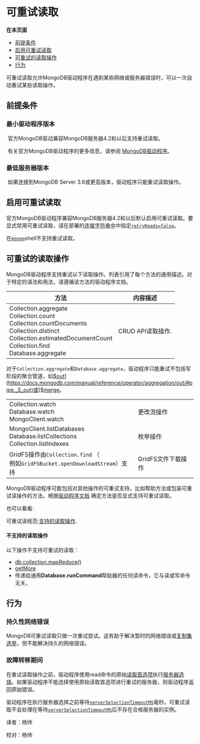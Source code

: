 # 可重试读取


**在本页面**

*   [前提条件](#prerequisites)
*   [启用可重试读取](#enabling-retryable-reads)
*   [可重试的读取操作](#retryable-read-operations)
*   [行为](#behavior)

可重试读取允许MongoDB驱动程序在遇到某些网络或服务器错误时，可以一次自动重试某些读取操作。

## <span id="prerequisites">前提条件</span>

### 最小驱动程序版本

​		官方MongoDB驱动兼容MongoDB服务器4.2和以后支持重试读取。

​		有关官方MongoDB驱动程序的更多信息，请参阅 [MongoDB驱动程序](https://docs.mongodb.com/drivers/)。

### 最低服务器版本

​		如果连接到MongoDB Server 3.6或更高版本，驱动程序只能重试读取操作。


## <span id="enabling-retryable-reads">启用可重试读取</span>

官方MongoDB驱动程序兼容MongoDB服务器4.2和以后默认启用可重试读取。要显式禁用可重试读取，请在部署的[连接字符串中](https://docs.mongodb.com/manual/reference/connection-string/#mongodb-uri)中指定[`retryReads=false`](https://docs.mongodb.com/manual/reference/connection-string/#urioption.retryReads)。

在[`mongo`](https://docs.mongodb.com/manual/reference/program/mongo/#bin.mongo)shell不支持重试读取。


## <span id="retryable-read-operations">可重试的读取操作</span>

MongoDB驱动程序支持重试以下读取操作。列表引用了每个方法的通用描述。对于特定的语法和用法，请遵循该方法的驱动程序文档。

| 方法                                                         | 内容描述          |
| ------------------------------------------------------------ | ----------------- |
| Collection.aggregate<br /> Collection.count <br />Collection.countDocuments<br /> Collection.distinct<br /> Collection.estimatedDocumentCount <br />Collection.find <br />Database.aggregate | CRUD API读取操作. |

对于`Collection.aggregate`和`Database.aggregate`，驱动程序只能重试不包括写阶段的聚合管道，如[$out](https://docs.mongodb.com/manual/reference/operator/aggregation/out/#pipe._S_out)或[$merge](https://docs.mongodb.com/manual/reference/operator/aggregation/merge/#pipe._S_merge)。

|                                                              |                    |
| ------------------------------------------------------------ | ------------------ |
| Collection.watch<br /> Database.watch <br />MongoClient.watch | 更改流操作         |
| MongoClient.listDatabases<br /> Database.listCollections<br /> Collection.listIndexes | 枚举操作           |
| GridFS操作由`Collection.find` （<br />例如`GridFSBucket.openDownloadStream`）支持 | GridFS文件下载操作 |

MongoDB驱动程序可能包括对其他操作的可重试支持，比如帮助方法或包装可重试读操作的方法。根据[驱动程序文档](https://docs.mongodb.com/drivers/) 确定方法是否显式支持可重试读取。

也可以看看:

可重试读规范:[支持的读取操作](https://github.com/mongodb/specifications/blob/master/source/retryable-reads/retryable-reads.rst#supported-read-operations).

#### 不支持的读取操作

以下操作不支持可重试的读取：

*   [db.collection.mapReduce()](https://docs.mongodb.com/manual/reference/method/db.collection.mapReduce/#db.collection.mapReduce)
*   [getMore](https://docs.mongodb.com/manual/reference/command/getMore/#dbcmd.getMore)
*   传递给通用**Database.runCommand**帮助器的任何读命令，它与读或写命令无关。

## <span id="behavior">行为</span>

### 持久性网络错误

MongoDB可重试读取只做一次重试尝试。这有助于解决暂时的网络错误或[复制集选举](https://docs.mongodb.com/manual/core/replica-set-elections/#replica-set-elections)，但不能解决持久的网络错误。

### 故障转移期间

在重试读取操作之前，驱动程序使用read命令的原始[读取首选项](https://docs.mongodb.com/manual/core/read-preference/#read-preference)执行[服务器选择](https://docs.mongodb.com/manual/core/read-preference-mechanics/#replica-set-read-preference-behavior)。如果驱动程序不能选择使用原始读取首选项进行重试的服务器，则驱动程序返回原始错误。

驱动程序在执行服务器选择之前等待[`serverSelectionTimeoutMS`](https://docs.mongodb.com/master/reference/connection-string/#urioption.serverSelectionTimeoutMS)毫秒。可重试读取不会处理在等待[`serverSelectionTimeoutMS`](https://docs.mongodb.com/master/reference/connection-string/#urioption.serverSelectionTimeoutMS)后不存在合格服务器的实例。



译者：杨帅

校对：杨帅